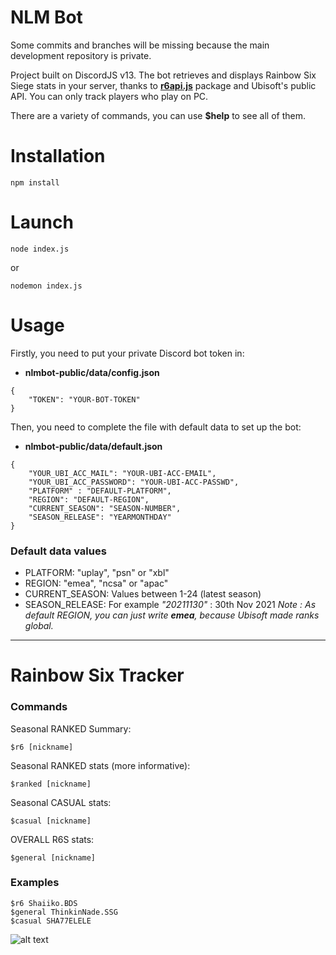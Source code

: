 
# NLM Bot

Some commits and branches will be missing because the main development repository is private.

Project built on DiscordJS v13.
The bot retrieves and displays Rainbow Six Siege stats in your
server, thanks to [**r6api.js**](https://www.npmjs.com/package/r6api.js) package and Ubisoft's public API. You can only track players who play on PC.

There are a variety of commands, you can use **$help** to see all of them.

# Installation
```
npm install
```

# Launch
```
node index.js
```
or

```
nodemon index.js
```

# Usage
Firstly, you need to put your private Discord bot token in: 
- **nlmbot-public/data/config.json**

```
{
    "TOKEN": "YOUR-BOT-TOKEN"
}
```
Then, you need to complete the file with default data to set up the bot:

- **nlmbot-public/data/default.json**

```
{
    "YOUR_UBI_ACC_MAIL": "YOUR-UBI-ACC-EMAIL",
    "YOUR_UBI_ACC_PASSWORD": "YOUR-UBI-ACC-PASSWD",
    "PLATFORM" : "DEFAULT-PLATFORM",
    "REGION": "DEFAULT-REGION",
    "CURRENT_SEASON": "SEASON-NUMBER",
    "SEASON_RELEASE": "YEARMONTHDAY"
}
```

### Default data values
- PLATFORM: "uplay", "psn" or "xbl"
- REGION: "emea", "ncsa" or "apac"
- CURRENT_SEASON: Values between 1-24 (latest season)
- SEASON_RELEASE: For example _"20211130"_ : 30th Nov 2021
_Note : As default REGION, you can just write ***emea***, because Ubisoft made ranks global._

___

# Rainbow Six Tracker
### Commands
Seasonal RANKED Summary:

    $r6 [nickname]

Seasonal RANKED stats (more informative):
    
    $ranked [nickname]

Seasonal CASUAL stats:
    
    $casual [nickname]

OVERALL R6S stats:
    
    $general [nickname]


### Examples

    $r6 Shaiiko.BDS
    $general ThinkinNade.SSG
    $casual SHA77ELELE
![alt text][logo]

[logo]: https://i.imgur.com/3oNDZhn.png
